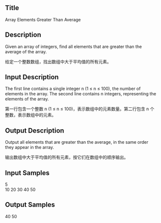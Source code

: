 ## Title
Array Elements Greater Than Average

## Description
Given an array of integers, find all elements that are greater than the average of the array.

给定一个整数数组，找出数组中大于平均值的所有元素。

## Input Description
The first line contains a single integer n (1 ≤ n ≤ 100), the number of elements in the array. The second line contains n integers, representing the elements of the array.

第一行包含一个整数 n (1 ≤ n ≤ 100)，表示数组中的元素数量。第二行包含 n 个整数，表示数组中的元素。

## Output Description
Output all elements that are greater than the average, in the same order they appear in the array.

输出数组中大于平均值的所有元素，按它们在数组中的顺序输出。

## Input Samples
5  
10 20 30 40 50


## Output Samples
40 50


